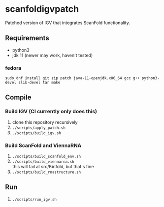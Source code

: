 # scanfoldigvpatch

Patched version of IGV that integrates ScanFold functionality.

## Requirements

* python3
* jdk 11 (newer may work, haven't tested)

### fedora
```
sudo dnf install git zip patch java-11-openjdk.x86_64 gcc g++ python3-devel zlib-devel tar make
```

## Compile

### Build IGV (CI currently only does this)

1. clone this repository recursively
1. `./scripts/apply_patch.sh`
1. `./scripts/build_igv.sh`

### Build ScanFold and ViennaRNA

1. `./scripts/build_scanfold_env.sh`
1. `./scripts/build_viennarna.sh`  
    this will fail at src/Kinfold, but that's fine
1. `./scripts/build_rnastructure.sh`

## Run

1. `./scripts/run_igv.sh`
